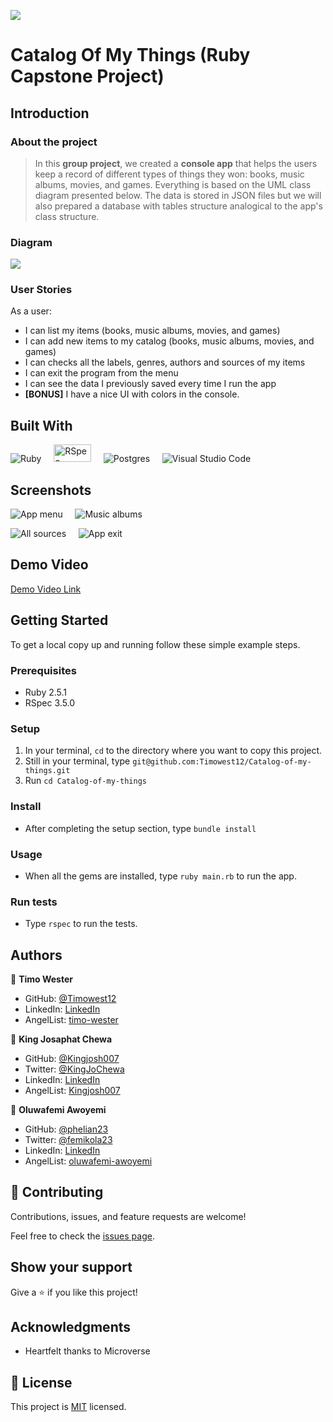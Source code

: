 ![](https://img.shields.io/badge/Microverse-blueviolet)

# Catalog Of My Things (Ruby Capstone Project)

## Introduction

### About the project

> In this **group project**, we created a **console app** that helps the users keep a record of different types of things they won: books, music albums, movies, and games. Everything is based on the UML class diagram presented below. The data is stored in JSON files but we will also prepared a database with tables structure analogical to the app's class structure.

### Diagram

![](app_diagram.png)

### User Stories

 As a user:

- I can list my items (books, music albums, movies, and games)
- I can add new items to my catalog (books, music albums, movies, and games)
- I can checks all the labels, genres, authors and sources of my items
- I can exit the program from the menu
- I can see the data I previously saved every time I run the app
- **[BONUS]** I have a nice UI with colors in the console.


## Built With

![Ruby](https://img.shields.io/badge/ruby-%23CC342D.svg?style=for-the-badge&logo=ruby&logoColor=white) &nbsp; &nbsp; <img src="https://1ohvy81v7br01wtgnj4bf0ek-wpengine.netdna-ssl.com/wp-content/uploads/2019/01/rspec.jpg" height="28" width="60" alt="RSpec"> &nbsp; &nbsp; ![Postgres](https://img.shields.io/badge/postgres-%23316192.svg?style=for-the-badge&logo=postgresql&logoColor=white) &nbsp; &nbsp; ![Visual Studio Code](https://img.shields.io/badge/Visual%20Studio%20Code-0078d7.svg?style=for-the-badge&logo=visual-studio-code&logoColor=white)


## Screenshots

![App menu](screenshots/app_menu.PNG) &nbsp; &nbsp; ![Music albums](screenshots/list_music_albums.PNG)

![All sources](screenshots/list_sources.PNG) &nbsp; &nbsp; ![App exit](screenshots/app_exit.PNG)



## Demo Video

[Demo Video Link](https://drive.google.com/file/d/15nVoYKsxtMaHj99W5Z1l7_Egd49RJ5nR/view?usp=sharing)


## Getting Started

To get a local copy up and running follow these simple example steps.

### Prerequisites

* Ruby 2.5.1
* RSpec 3.5.0

### Setup

1. In your terminal, `cd` to the directory where you want to copy this project.
2. Still in your terminal, type `git@github.com:Timowest12/Catalog-of-my-things.git`
3. Run `cd Catalog-of-my-things`

### Install

* After completing the setup section, type `bundle install`

### Usage

* When all the gems are installed, type `ruby main.rb` to run the app.

### Run tests

* Type `rspec` to run the tests.


## Authors

👤 **Timo Wester**

- GitHub: [@Timowest12](https://github.com/Timowest12)
- LinkedIn: [LinkedIn](https://www.linkedin.com/in/timo-wester/)
- AngelList: [timo-wester](https://angel.co/u/timo-wester)

👤 **King Josaphat Chewa**

- GitHub: [@Kingjosh007](https://github.com/Kingjosh007)
- Twitter: [@KingJoChewa](https://twitter.com/KingJoChewa)
- LinkedIn: [LinkedIn](https://www.linkedin.com/in/king-josaphat-chewa/)
- AngelList: [Kingjosh007](https://angel.co/u/Kingjosh007)

👤 **Oluwafemi Awoyemi**

- GitHub: [@phelian23](https://github.com/phelian23)
- Twitter: [@femikola23](https://twitter.com/femikola23)
- LinkedIn: [LinkedIn](https://www.linkedin.com/in/oluwafemi-awoyemi/)
- AngelList: [oluwafemi-awoyemi](https://angel.co/u/oluwafemi-awoyemi)

## 🤝 Contributing

Contributions, issues, and feature requests are welcome!

Feel free to check the [issues page](../../issues/).

## Show your support

Give a ⭐️ if you like this project!

## Acknowledgments

- Heartfelt thanks to Microverse

## 📝 License

This project is [MIT](./MIT.md) licensed.
